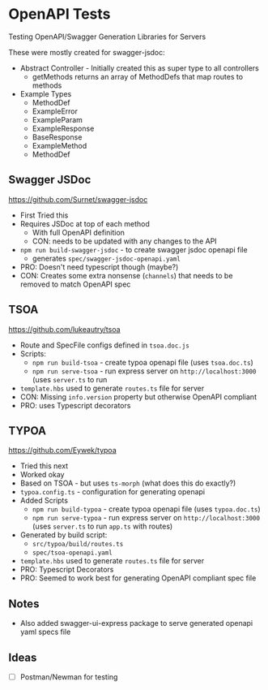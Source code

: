 # OpenAPI Tests

Testing OpenAPI/Swagger Generation Libraries for Servers

These were mostly created for swagger-jsdoc:
- Abstract Controller - Initially created this as super type to all controllers
   - getMethods returns an array of MethodDefs that map routes to methods
- Example Types
  - MethodDef
  - ExampleError
  - ExampleParam
  - ExampleResponse
  - BaseResponse
  - ExampleMethod
  - MethodDef


## Swagger JSDoc
https://github.com/Surnet/swagger-jsdoc
- First Tried this
- Requires JSDoc at top of each method
  - With full OpenAPI definition
  - CON: needs to be updated with any changes to the API
- `npm run build-swagger-jsdoc` - to create swagger jsdoc openapi file
  - generates `spec/swagger-jsdoc-openapi.yaml`
- PRO: Doesn't need typescript though (maybe?)
- CON: Creates some extra nonsense (`channels`) that needs to be removed to match OpenAPI spec

## TSOA
https://github.com/lukeautry/tsoa
- Route and SpecFile configs defined in `tsoa.doc.js`
- Scripts:
  - `npm run build-tsoa` - create typoa openapi file (uses `tsoa.doc.ts`)
  - `npm run serve-tsoa` - run express server on `http://localhost:3000` (uses `server.ts` to run 
- `template.hbs` used to generate `routes.ts` file for server
- CON: Missing `info.version` property but otherwise OpenAPI compliant
- PRO: uses Typescript decorators

## TYPOA
https://github.com/Eywek/typoa
- Tried this next
- Worked okay
- Based on TSOA - but uses `ts-morph` (what does this do exactly?)
- `typoa.config.ts` - configuration for generating openapi
- Added Scripts
  - `npm run build-typoa` - create typoa openapi file (uses `typoa.doc.ts`)
  - `npm run serve-typoa` - run express server on `http://localhost:3000` (uses `server.ts` to run `app.ts` with routes)
- Generated by build script:
  -  `src/typoa/build/routes.ts`
  -  `spec/tsoa-openapi.yaml`
- `template.hbs` used to generate `routes.ts` file for server
- PRO: Typescript Decorators
- PRO: Seemed to work best for generating OpenAPI compliant spec file

## Notes
- Also added swagger-ui-express package to serve generated openapi yaml specs file

## Ideas
- [ ] Postman/Newman for testing